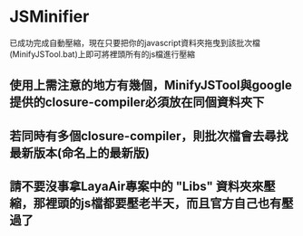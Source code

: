 # JSMinifier
已成功完成自動壓縮，現在只要把你的javascript資料夾拖曳到該批次檔(MinifyJSTool.bat)上即可將裡頭所有的js檔進行壓縮

使用上需注意的地方有幾個，MinifyJSTool與google提供的closure-compiler必須放在同個資料夾下
---
若同時有多個closure-compiler，則批次檔會去尋找最新版本(命名上的最新版)
---
請不要沒事拿LayaAir專案中的 "Libs" 資料夾來壓縮，那裡頭的js檔都要壓老半天，而且官方自己也有壓過了
---
